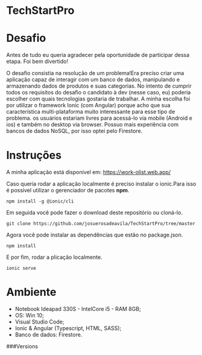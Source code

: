 # TechStartPro
# Desafio
Antes de tudo eu queria agradecer pela oportunidade de participar dessa etapa. Foi bem divertido!

O desafio consistia na resolução de um problema!Era preciso criar uma aplicação capaz de interagir com um banco de dados, manipulando e armazenando dados de produtos e suas categorias.
No intento de cumprir todos os requisitos do desafio o candidato à dev (nesse caso, eu) poderia escolher com quais tecnologias gostaria de trabalhar. 
A minha escolha foi por utilizar o framework Ionic (com Angular) porque acho que sua característica multi-plataforma muito interessante para esse tipo de problema. os usuários estariam livres para acessá-lo via mobile (Android e ios) e também no desktop via browser. Possuo mais experiência com bancos de dados NoSQL, por isso optei pelo Firestore. 

# Instruções
A minha aplicação está disponível em: https://work-olist.web.app/

Caso queria rodar a aplicação localmente é preciso instalar o ionic.Para isso é possível utilizar o gerenciador de pacotes **npm**.
```
npm install -g @ionic/cli
```
Em seguida você pode fazer o download deste repositório ou cloná-lo.
```
git clone https://github.com/josuerosadeavila/TechStartPro/tree/master
```
Agora você pode instalar as dependências que estão no package.json.
```
npm install
```
E por fim, rodar a plicação localmente.
```
ionic serve
```

# Ambiente 
* Notebook Ideapad 330S - IntelCore i5 - RAM 8GB;
* OS: Win 10;
* Visual Studio Code;
* Ionic & Angular (Typescript, HTML, SASS);
* Banco de dados: Firestore.

###Versions

